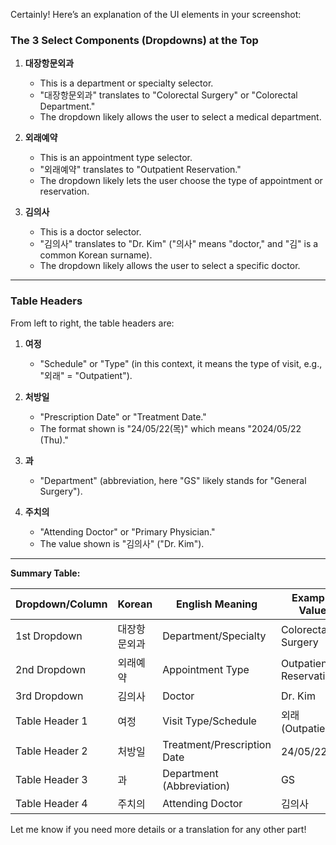 Certainly! Here’s an explanation of the UI elements in your screenshot:

### The 3 Select Components (Dropdowns) at the Top

1. **대장항문외과**  
   - This is a department or specialty selector.  
   - "대장항문외과" translates to "Colorectal Surgery" or "Colorectal Department."
   - The dropdown likely allows the user to select a medical department.

2. **외래예약**  
   - This is an appointment type selector.  
   - "외래예약" translates to "Outpatient Reservation."
   - The dropdown likely lets the user choose the type of appointment or reservation.

3. **김의사**  
   - This is a doctor selector.  
   - "김의사" translates to "Dr. Kim" ("의사" means "doctor," and "김" is a common Korean surname).
   - The dropdown likely allows the user to select a specific doctor.

---

### Table Headers

From left to right, the table headers are:

1. **여정**  
   - "Schedule" or "Type" (in this context, it means the type of visit, e.g., "외래" = "Outpatient").

2. **처방일**  
   - "Prescription Date" or "Treatment Date."
   - The format shown is "24/05/22(목)" which means "2024/05/22 (Thu)."

3. **과**  
   - "Department" (abbreviation, here "GS" likely stands for "General Surgery").

4. **주치의**  
   - "Attending Doctor" or "Primary Physician."
   - The value shown is "김의사" ("Dr. Kim").

---

**Summary Table:**

| Dropdown/Column | Korean         | English Meaning                | Example Value   |
|-----------------|---------------|-------------------------------|----------------|
| 1st Dropdown    | 대장항문외과   | Department/Specialty          | Colorectal Surgery |
| 2nd Dropdown    | 외래예약       | Appointment Type              | Outpatient Reservation |
| 3rd Dropdown    | 김의사         | Doctor                        | Dr. Kim        |
| Table Header 1  | 여정           | Visit Type/Schedule           | 외래 (Outpatient) |
| Table Header 2  | 처방일         | Treatment/Prescription Date   | 24/05/22(목)   |
| Table Header 3  | 과             | Department (Abbreviation)     | GS             |
| Table Header 4  | 주치의         | Attending Doctor              | 김의사         |

Let me know if you need more details or a translation for any other part!